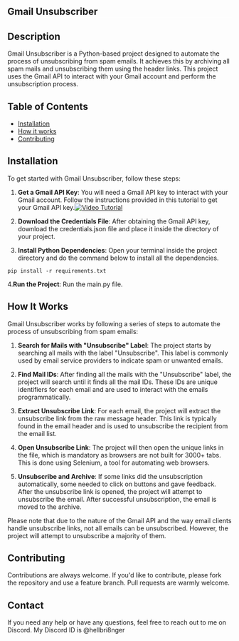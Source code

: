 <h2 style="border-bottom: 1px solid white;">Gmail Unsubscriber</h2>

## Description
Gmail Unsubscriber is a Python-based project designed to automate the process of unsubscribing from spam emails. It achieves this by archiving all spam mails and unsubscribing them using the header links. This project uses the Gmail API to interact with your Gmail account and perform the unsubscription process.

## Table of Contents
- [Installation](#installation)
- [How it works](#how-it-works)
- [Contributing](#contributing)

## Installation
To get started with Gmail Unsubscriber, follow these steps:

1. **Get a Gmail API Key**: You will need a Gmail API key to interact with your Gmail account. Follow the instructions provided in this tutorial to get your Gmail API key.[![Video Tutorial](https://i.ytimg.com/vi/1Ua0Eplg75M/maxresdefault.jpg)](https://www.youtube.com/watch?v=1Ua0Eplg75M)

2. **Download the Credentials File**: After obtaining the Gmail API key, download the credentials.json file and place it inside the directory of your project. 
3. **Install Python Dependencies**: Open your terminal inside the project directory and do the command below to install all the dependencies. 
```commandline
pip install -r requirements.txt
```
4.**Run the Project**: Run the main.py file.


## How It Works
Gmail Unsubscriber works by following a series of steps to automate the process of unsubscribing from spam emails:

1. **Search for Mails with "Unsubscribe" Label**: The project starts by searching all mails with the label "Unsubscribe". This label is commonly used by email service providers to indicate spam or unwanted emails.

2. **Find Mail IDs**: After finding all the mails with the "Unsubscribe" label, the project will search until it finds all the mail IDs. These IDs are unique identifiers for each email and are used to interact with the emails programmatically.

3. **Extract Unsubscribe Link**: For each email, the project will extract the unsubscribe link from the raw message header. This link is typically found in the email header and is used to unsubscribe the recipient from the email list.

4. **Open Unsubscribe Link**: The project will then open the unique links in the file, which is mandatory as browsers are not built for 3000+ tabs. This is done using Selenium, a tool for automating web browsers.

5. **Unsubscribe and Archive**: If some links did the unsubscription automatically, some needed to click on buttons and gave feedback. After the unsubscribe link is opened, the project will attempt to unsubscribe the email. After successful unsubscription, the email is moved to the archive.

Please note that due to the nature of the Gmail API and the way email clients handle unsubscribe links, not all emails can be unsubscribed. However, the project will attempt to unsubscribe a majority of them.


## Contributing
Contributions are always welcome. If you'd like to contribute, please fork the repository and use a feature branch. Pull requests are warmly welcome.

## Contact
If you need any help or have any questions, feel free to reach out to me on Discord. My Discord ID is @hellbri8nger
